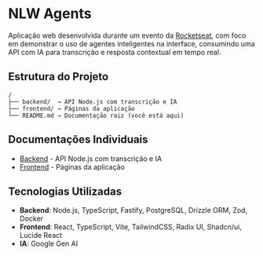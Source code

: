 # NLW Agents

Aplicação web desenvolvida durante um evento da [Rocketseat](https://www.rocketseat.com.br/), com foco em demonstrar o uso de agentes inteligentes na interface, consumindo uma API com IA para transcrição e resposta contextual em tempo real.

## Estrutura do Projeto

```
/
├── backend/  → API Node.js com transcrição e IA
├── frontend/ → Páginas da aplicação
└── README.md → Documentação raiz (você está aqui)
```

## Documentações Individuais

- [Backend](./backend/README.md) - API Node.js com transcrição e IA
- [Frontend](./frontend/README.md) - Páginas da aplicação

## Tecnologias Utilizadas

- **Backend**: Node.js, TypeScript, Fastify, PostgreSQL, Drizzle ORM, Zod, Docker
- **Frontend**: React, TypeScript, Vite, TailwindCSS, Radix UI, Shadcn/ui, Lucide React
- **IA**: Google Gen AI